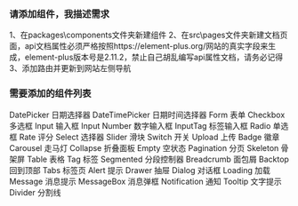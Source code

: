 
### 请添加组件，我描述需求
1、在packages\components文件夹新建组件
2、在src\pages文件夹新建文档页面，api文档属性必须严格按照https://element-plus.org/网站的真实字段来生成，element-plus版本号是2.11.2，禁止自己胡乱编写api属性文档，请务必记得
3、添加路由并更新到网站左侧导航


### 需要添加的组件列表
DatePicker 日期选择器
DateTimePicker 日期时间选择器
Form 表单
Checkbox 多选框
Input 输入框
Input Number 数字输入框
InputTag 标签输入框
Radio 单选框
Rate 评分
Select 选择器
Slider 滑块
Switch 开关
Upload 上传
Badge 徽章
Carousel 走马灯
Collapse 折叠面板
Empty 空状态
Pagination 分页
Skeleton 骨架屏
Table 表格
Tag 标签
Segmented 分段控制器
Breadcrumb 面包屑
Backtop 回到顶部
Tabs 标签页
Alert 提示
Drawer 抽屉
Dialog 对话框
Loading 加载
Message 消息提示
MessageBox 消息弹框
Notification 通知
Tooltip 文字提示
Divider 分割线
